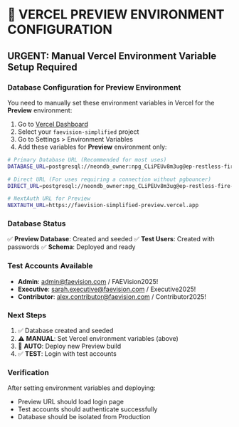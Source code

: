 # 🔧 VERCEL PREVIEW ENVIRONMENT CONFIGURATION

## URGENT: Manual Vercel Environment Variable Setup Required

### Database Configuration for Preview Environment

You need to manually set these environment variables in Vercel for the **Preview** environment:

1. Go to [Vercel Dashboard](https://vercel.com/dashboard)
2. Select your `faevision-simplified` project
3. Go to Settings > Environment Variables
4. Add these variables for **Preview** environment only:

```bash
# Primary Database URL (Recommended for most uses)
DATABASE_URL=postgresql://neondb_owner:npg_CLiPEUv8m3ug@ep-restless-fire-aek6ogsh-pooler.c-2.us-east-2.aws.neon.tech/neondb?sslmode=require

# Direct URL (For uses requiring a connection without pgbouncer)  
DIRECT_URL=postgresql://neondb_owner:npg_CLiPEUv8m3ug@ep-restless-fire-aek6ogsh.c-2.us-east-2.aws.neon.tech/neondb?sslmode=require

# NextAuth URL for Preview
NEXTAUTH_URL=https://faevision-simplified-preview.vercel.app
```

### Database Status
✅ **Preview Database**: Created and seeded
✅ **Test Users**: Created with passwords
✅ **Schema**: Deployed and ready

### Test Accounts Available
- **Admin**: admin@faevision.com / FAEVision2025!
- **Executive**: sarah.executive@faevision.com / Executive2025!  
- **Contributor**: alex.contributor@faevision.com / Contributor2025!

### Next Steps
1. ✅ Database created and seeded
2. ⚠️ **MANUAL**: Set Vercel environment variables (above)
3. 🚀 **AUTO**: Deploy new Preview build
4. ✅ **TEST**: Login with test accounts

### Verification
After setting environment variables and deploying:
- Preview URL should load login page
- Test accounts should authenticate successfully
- Database should be isolated from Production
